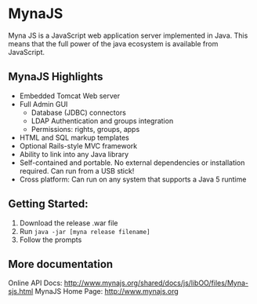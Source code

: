 MynaJS
======

Myna JS is a JavaScript web application server implemented in Java. This means that the full power of the java ecosystem is available from JavaScript.

MynaJS Highlights
-------------------------

* Embedded Tomcat Web server
* Full Admin GUI
   * Database (JDBC) connectors
   * LDAP Authentication and groups integration
   * Permissions: rights, groups, apps
* HTML and SQL markup templates 
* Optional Rails-style MVC framework
* Ability to link into any Java library
* Self-contained and portable. No external dependencies or installation required. Can run from a USB stick!
* Cross platform: Can run on any system that supports a Java 5 runtime
     

Getting Started:
--------------------

1. Download the release .war file
2. Run <code>java -jar [myna release filename]</code>
3. Follow the prompts

More documentation
---------------------------

Online API Docs: http://www.mynajs.org/shared/docs/js/libOO/files/Myna-sjs.html
MynaJS Home Page: http://www.mynajs.org
